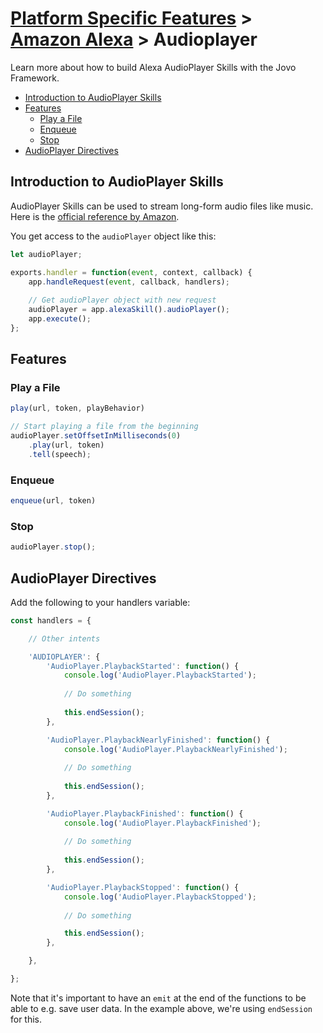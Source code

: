# [Platform Specific Features](../) > [Amazon Alexa](./README.md) > Audioplayer

Learn more about how to build Alexa AudioPlayer Skills with the Jovo Framework.

* [Introduction to AudioPlayer Skills](#introduction-to-audioplayer-skills)
* [Features](#features)
  * [Play a File](#play-a-file)
  * [Enqueue](#enqueue)
  * [Stop](#stop)
* [AudioPlayer Directives](#audioplayer-directives)

## Introduction to AudioPlayer Skills

AudioPlayer Skills can be used to stream long-form audio files like music. Here is the [official reference by Amazon](https://developer.amazon.com/public/solutions/alexa/alexa-skills-kit/docs/custom-audioplayer-interface-reference).

You get access to the `audioPlayer` object like this:

```javascript
let audioPlayer;

exports.handler = function(event, context, callback) {
    app.handleRequest(event, callback, handlers);
    
    // Get audioPlayer object with new request
    audioPlayer = app.alexaSkill().audioPlayer();
    app.execute();
};

```


## Features

### Play a File

```javascript
play(url, token, playBehavior)

// Start playing a file from the beginning
audioPlayer.setOffsetInMilliseconds(0)
    .play(url, token)
    .tell(speech);
```

### Enqueue

```javascript
enqueue(url, token)
```

### Stop

```javascript
audioPlayer.stop();
```


## AudioPlayer Directives

Add the following to your handlers variable:

```javascript
const handlers = {

    // Other intents

    'AUDIOPLAYER': {
        'AudioPlayer.PlaybackStarted': function() {
            console.log('AudioPlayer.PlaybackStarted');
            
            // Do something
            
            this.endSession();
        },

        'AudioPlayer.PlaybackNearlyFinished': function() {
            console.log('AudioPlayer.PlaybackNearlyFinished');
            
            // Do something
            
            this.endSession();
        },

        'AudioPlayer.PlaybackFinished': function() {
            console.log('AudioPlayer.PlaybackFinished');
            
            // Do something
            
            this.endSession();
        },

        'AudioPlayer.PlaybackStopped': function() {
            console.log('AudioPlayer.PlaybackStopped');
            
            // Do something

            this.endSession();
        },

    },

};

```

Note that it's important to have an `emit` at the end of the functions to be able to e.g. save user data. In the example above, we're using `endSession` for this.